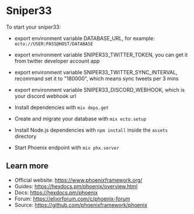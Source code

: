 # Sniper33

To start your sniper33:

  * export environment variable DATABASE_URL, for example: `ecto://USER:PASS@HOST/DATABASE`
  * export environment variable SNIPER33_TWITTER_TOKEN, you can get it from twitter developer account app
  * export environment variable SNIPER33_TWITTER_SYNC_INTERVAL, recommand set it to "180000", which means sync tweets per 3 mins
  * export environment variable SNIPER33_DISCORD_WEBHOOK, which is your discord webhook url

  * Install dependencies with `mix deps.get`
  * Create and migrate your database with `mix ecto.setup`
  * Install Node.js dependencies with `npm install` inside the `assets` directory
  * Start Phoenix endpoint with `mix phx.server`

## Learn more

  * Official website: https://www.phoenixframework.org/
  * Guides: https://hexdocs.pm/phoenix/overview.html
  * Docs: https://hexdocs.pm/phoenix
  * Forum: https://elixirforum.com/c/phoenix-forum
  * Source: https://github.com/phoenixframework/phoenix
